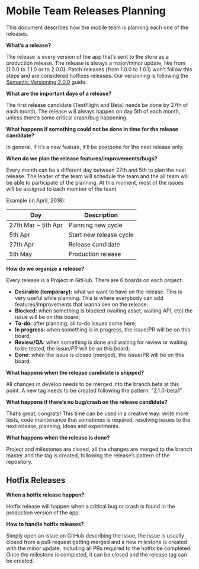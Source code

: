# Mobile Team Releases Planning

This document describes how the mobile team is planning each one of the releases.

**What’s a release?**

The release is every version of the app that’s sent to the store as a production release. The release is always a major/minor update, like from (1.0.0 to 1.1.0 or to 2.0.0). Patch releases (from 1.0.0 to 1.0.1) won’t follow this steps and are considered hotfixes releases. Our versioning is following the [Semantic Versioning 2.0.0](https://semver.org) guide.


**What are the important days of a release?**

The first release candidate (TestFlight and Beta) needs be done by 27th of each month. The release will always happen on day 5th of each month, unless there’s some critical crash/bug happening.


**What happens if something could not be done in time for the release candidate?**

In general, if it’s a new feature, it’ll be postpone for the next release only.


**When do we plan the release features/improvements/bugs?**

Every month can be a different day between 27th and 5th to plan the next release. The leader of the team will schedule the team and the all team will be able to participate of the planning. At this moment, most of the issues will be assigned to each member of the team.

Example (in April, 2018):

| Day        | Description             |
|------------|-------------------------|
| 27th Mar ~ 5th Apr | Planning new cycle      |
| 5th Apr       | Start new release cycle |
| 27th Apr       | Release candidate       |
| 5th May       | Production release       |


**How do we organize a release?**

Every release is a Project in GitHub. There are 6 boards on each project:

- **Desirable (temporary):** what we want to have on the release. This is very useful while planning. This is where everybody can add features/improvements that wanna see on the release;
- **Blocked:** when something is blocked (waiting asset, waiting API, etc) the issue will be on this board;
- **To-do:** after planning, all to-do issues come here;
- **In progress:** when something is in progress, the issue/PR will be on this board;
- **Review/QA:** when something is done and waiting for review or waiting to be tested, the issue/PR will be on this board;
- **Done:** when the issue is closed (merged), the issue/PR will be on this board;


**What happens when the release candidate is shipped?**

All changes in develop needs to be merged into the branch beta at this point. A new tag needs to be created following the pattern: “2.1.0-beta1”.


**What happens if there’s no bug/crash on the release candidate?**

That’s great, congrats! This time can be used in a creative way: write more tests, code maintenance that sometimes is required, resolving issues to the next release, planning, ideas and experiments.


**What happens when the release is done?**

Project and milestones are closed, all the changes are merged to the branch master and the tag is created, following the release’s pattern of the repository. 


## Hotfix Releases

**When a hotfix release happen?**

Hotfix release will happen when a critical bug or crash is found in the production version of the app.


**How to handle hotfix releases?**

Simply open an issue on GitHub describing the issue, the issue is usually closed from a pull-request getting merged and a new milestone is created with the minor update, including all PRs required to the hotfix be completed. Once the milestone is completed, it can be closed and the release tag can be created.
